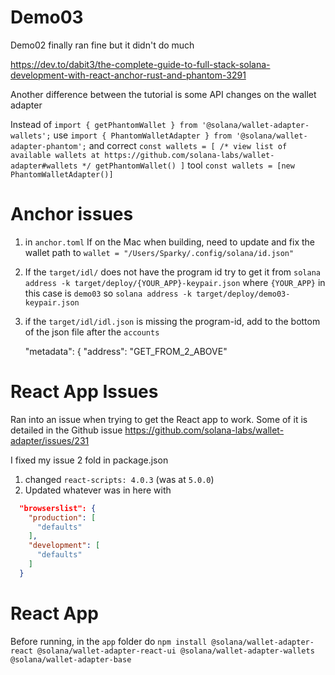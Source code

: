 # Demo03

Demo02 finally ran fine but it didn't do much

https://dev.to/dabit3/the-complete-guide-to-full-stack-solana-development-with-react-anchor-rust-and-phantom-3291

Another difference between the tutorial is some API changes on the wallet adapter

Instead of `import { getPhantomWallet } from '@solana/wallet-adapter-wallets';` use `import { PhantomWalletAdapter } from '@solana/wallet-adapter-phantom';`
and correct
`const wallets = [
/* view list of available wallets at https://github.com/solana-labs/wallet-adapter#wallets */
getPhantomWallet()
]` tool
`const wallets = [new PhantomWalletAdapter()]`

# Anchor issues
1. in `anchor.toml`
If on the Mac when building, need to update and fix the wallet path to `wallet = "/Users/Sparky/.config/solana/id.json"`

2. If the `target/idl/` does not have the program id try to get it from 
`solana address -k target/deploy/{YOUR_APP}-keypair.json`
where `{YOUR_APP}` in this case is `demo03` so `solana address -k target/deploy/demo03-keypair.json`

3. if the `target/idl/idl.json` is missing the program-id, add to the bottom of the json file after the `accounts`

    "metadata": {
        "address": "GET_FROM_2_ABOVE"


# React App Issues
Ran into an issue when trying to get the React app to work. Some of it is detailed in the Github issue
https://github.com/solana-labs/wallet-adapter/issues/231

I fixed my issue 2 fold in package.json

1. changed `react-scripts: 4.0.3` (was at `5.0.0`)
2. Updated whatever was in here with
``` json
  "browserslist": {
    "production": [
      "defaults"
    ],
    "development": [
      "defaults"
    ]
  }
```

# React App
Before running, in the `app` folder do
`npm install @solana/wallet-adapter-react @solana/wallet-adapter-react-ui @solana/wallet-adapter-wallets @solana/wallet-adapter-base`